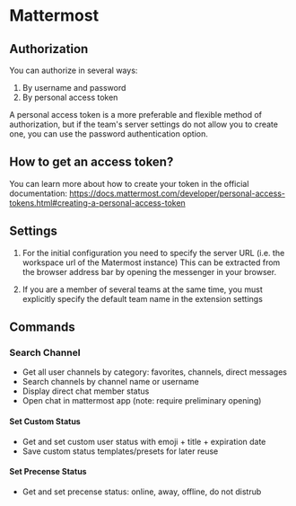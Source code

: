 # Mattermost

## Authorization

You can authorize in several ways:

1. By username and password
2. By personal access token

A personal access token is a more preferable and flexible method of authorization, but if the team's server settings do not allow you to create one, you can use the password authentication option.

## How to get an access token?

You can learn more about how to create your token in the official documentation:
https://docs.mattermost.com/developer/personal-access-tokens.html#creating-a-personal-access-token

## Settings

1. For the initial configuration you need to specify the server URL (i.e. the workspace url of the Matermost instance)
This can be extracted from the browser address bar by opening the messenger in your browser.

2. If you are a member of several teams at the same time, you must explicitly specify the default team name in the extension settings


## Commands

### Search Channel

- Get all user channels by category: favorites, channels, direct messages
- Search channels by channel name or username
- Display direct chat member status
- Open chat in mattermost app (note: require preliminary opening)

#### Set Custom Status

- Get and set custom user status with emoji + title + expiration date
- Save custom status templates/presets for later reuse

#### Set Precense Status

- Get and set precense status: online, away, offline, do not distrub

